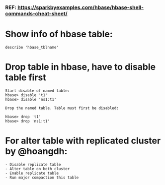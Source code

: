 ### REF: https://sparkbyexamples.com/hbase/hbase-shell-commands-cheat-sheet/

# Show info of hbase table:
```
describe 'hbase_tblname'
```

# Drop table in hbase, have to disable table first
```
Start disable of named table:
hbase> disable 't1'
hbase> disable 'ns1:t1'
```

```
Drop the named table. Table must first be disabled:

hbase> drop 't1'
hbase> drop 'ns1:t1'

```


# For alter table with replicated cluster by @hoangdh:
```
- Disable replicate table
- Alter table on both cluster
- Enable replicate table
- Run major compaction this table
```
